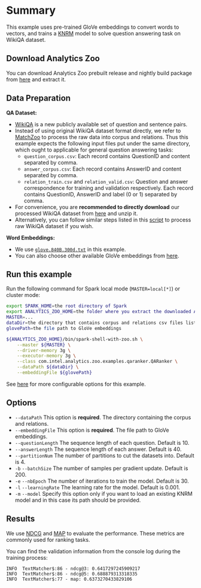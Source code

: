 # Summary
This example uses pre-trained GloVe embeddings to convert words to vectors,
and trains a [KNRM](https://arxiv.org/abs/1706.06613) model to solve question answering task 
on WikiQA dataset.


## Download Analytics Zoo
You can download Analytics Zoo prebuilt release and nightly build package from [here](https://analytics-zoo.github.io/master/#release-download/) and extract it.


## Data Preparation
__QA Dataset:__
- [WikiQA](https://www.microsoft.com/en-us/download/details.aspx?id=52419) is a new publicly available set of question and sentence pairs.
- Instead of using original WikiQA dataset format directly, we refer to [MatchZoo](https://github.com/NTMC-Community/MatchZoo) to process the raw data into corpus and relations.
Thus this example expects the following input files put under the same directory, which ought to applicable for general question answering tasks:
    - `question_corpus.csv`: Each record contains QuestionID and content separated by comma.
    - `answer_corpus.csv`: Each record contains AnswerID and content separated by comma.
    - `relation_train.csv` and `relation_valid.csv`: Question and answer correspondence for training and validation respectively. Each record contains QuestionID, AnswerID and label (0 or 1) separated by comma.
- For convenience, you are __recommended to directly download__ our processed WikiQA dataset from [here](https://s3.amazonaws.com/analytics-zoo-data/WikiQAProcessed.zip) and unzip it.
- Alternatively, you can follow similar steps listed in this [script](https://github.com/NTMC-Community/MatchZoo/blob/master/data/WikiQA/run_data.sh) to process raw WikiQA dataset if you wish.

__Word Embeddings:__
- We use [`glove.840B.300d.txt`](http://nlp.stanford.edu/data/glove.840B.300d.zip) in this example.
- You can also choose other available GloVe embeddings from [here](https://nlp.stanford.edu/projects/glove/).


## Run this example
Run the following command for Spark local mode (`MASTER=local[*]`) or cluster mode:

```bash
export SPARK_HOME=the root directory of Spark
export ANALYTICS_ZOO_HOME=the folder where you extract the downloaded Analytics Zoo zip package
MASTER=...
dataDir=the directory that contains corpus and relations csv files listed above
glovePath=the file path to GloVe embeddings

${ANALYTICS_ZOO_HOME}/bin/spark-shell-with-zoo.sh \
    --master ${MASTER} \
    --driver-memory 3g \
    --executor-memory 3g \
    --class com.intel.analytics.zoo.examples.qaranker.QARanker \
    --dataPath ${dataDir} \
    --embeddingFile ${glovePath}
```
See [here](#options) for more configurable options for this example.


## Options
* `--dataPath` This option is __required__. The directory containing the corpus and relations.
* `--embeddingFile` This option is __required__. The file path to GloVe embeddings.
* `--questionLength` The sequence length of each question. Default is 10.
* `--answerLength` The sequence length of each answer. Default is 40.
* `--partitionNum` The number of partitions to cut the datasets into. Default is 4.
* `-b` `--batchSize` The number of samples per gradient update. Default is 200.
* `-e` `--nbEpoch` The number of iterations to train the model. Default is 30.
* `-l` `--learningRate` The learning rate for the model. Default is 0.001.
* `-m` `--model` Specify this option only if you want to load an existing KNRM model and in this case its path should be provided.


## Results
We use [NDCG](https://en.wikipedia.org/wiki/Evaluation_measures_(information_retrieval)#Discounted_cumulative_gain) and [MAP](https://en.wikipedia.org/wiki/Evaluation_measures_(information_retrieval)#Mean_average_precision) to evaluate the performance. These metrics are commonly used for ranking tasks.

You can find the validation information from the console log during the training process:
```
INFO  TextMatcher$:86 - ndcg@3: 0.6417297245909217
INFO  TextMatcher$:86 - ndcg@5: 0.688879313318335
INFO  TextMatcher$:77 - map: 0.6373270433829106
```
